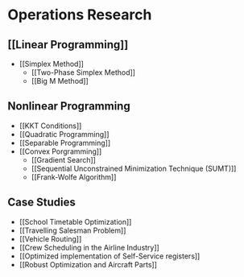# Operations Research
## [[Linear Programming]]
- [[Simplex Method]]
	- [[Two-Phase Simplex Method]]
	- [[Big M Method]]


## Nonlinear Programming
- [[KKT Conditions]]
- [[Quadratic Programming]]
- [[Separable Programming]]
- [[Convex Porgramming]]
	- [[Gradient Search]]
	- [[Sequential Unconstrained Minimization Technique (SUMT)]]
	- [[Frank-Wolfe Algorithm]]

## Case Studies
- [[School Timetable Optimization]]
- [[Travelling Salesman Problem]]
- [[Vehicle Routing]]
- [[Crew Scheduling in the Airline Industry]]
- [[Optimized implementation of Self-Service registers]]
- [[Robust Optimization and Aircraft Parts]]